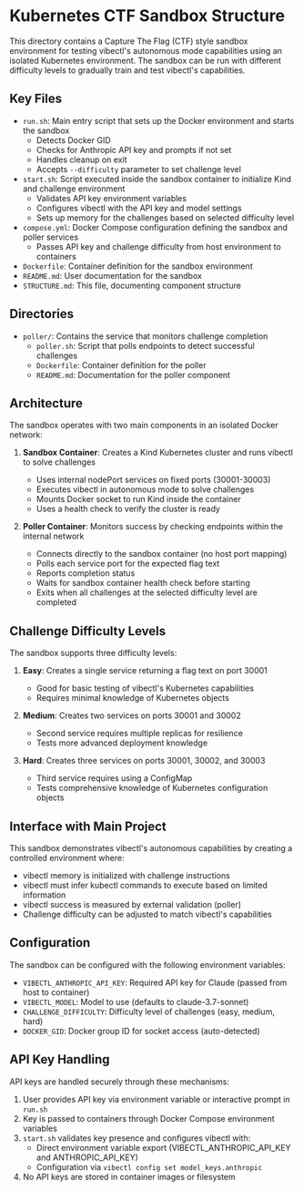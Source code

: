 # Kubernetes CTF Sandbox Structure

This directory contains a Capture The Flag (CTF) style sandbox environment for testing vibectl's autonomous mode capabilities using an isolated Kubernetes environment. The sandbox can be run with different difficulty levels to gradually train and test vibectl's capabilities.

## Key Files

- `run.sh`: Main entry script that sets up the Docker environment and starts the sandbox
  - Detects Docker GID
  - Checks for Anthropic API key and prompts if not set
  - Handles cleanup on exit
  - Accepts `--difficulty` parameter to set challenge level
- `start.sh`: Script executed inside the sandbox container to initialize Kind and challenge environment
  - Validates API key environment variables
  - Configures vibectl with the API key and model settings
  - Sets up memory for the challenges based on selected difficulty level
- `compose.yml`: Docker Compose configuration defining the sandbox and poller services
  - Passes API key and challenge difficulty from host environment to containers
- `Dockerfile`: Container definition for the sandbox environment
- `README.md`: User documentation for the sandbox
- `STRUCTURE.md`: This file, documenting component structure

## Directories

- `poller/`: Contains the service that monitors challenge completion
  - `poller.sh`: Script that polls endpoints to detect successful challenges
  - `Dockerfile`: Container definition for the poller
  - `README.md`: Documentation for the poller component

## Architecture

The sandbox operates with two main components in an isolated Docker network:

1. **Sandbox Container**: Creates a Kind Kubernetes cluster and runs vibectl to solve challenges
   - Uses internal nodePort services on fixed ports (30001-30003)
   - Executes vibectl in autonomous mode to solve challenges
   - Mounts Docker socket to run Kind inside the container
   - Uses a health check to verify the cluster is ready

2. **Poller Container**: Monitors success by checking endpoints within the internal network
   - Connects directly to the sandbox container (no host port mapping)
   - Polls each service port for the expected flag text
   - Reports completion status
   - Waits for sandbox container health check before starting
   - Exits when all challenges at the selected difficulty level are completed

## Challenge Difficulty Levels

The sandbox supports three difficulty levels:

1. **Easy**: Creates a single service returning a flag text on port 30001
   - Good for basic testing of vibectl's Kubernetes capabilities
   - Requires minimal knowledge of Kubernetes objects

2. **Medium**: Creates two services on ports 30001 and 30002
   - Second service requires multiple replicas for resilience
   - Tests more advanced deployment knowledge

3. **Hard**: Creates three services on ports 30001, 30002, and 30003
   - Third service requires using a ConfigMap
   - Tests comprehensive knowledge of Kubernetes configuration objects

## Interface with Main Project

This sandbox demonstrates vibectl's autonomous capabilities by creating a controlled environment where:

- vibectl memory is initialized with challenge instructions
- vibectl must infer kubectl commands to execute based on limited information
- vibectl success is measured by external validation (poller)
- Challenge difficulty can be adjusted to match vibectl's capabilities

## Configuration

The sandbox can be configured with the following environment variables:

- `VIBECTL_ANTHROPIC_API_KEY`: Required API key for Claude (passed from host to container)
- `VIBECTL_MODEL`: Model to use (defaults to claude-3.7-sonnet)
- `CHALLENGE_DIFFICULTY`: Difficulty level of challenges (easy, medium, hard)
- `DOCKER_GID`: Docker group ID for socket access (auto-detected)

## API Key Handling

API keys are handled securely through these mechanisms:

1. User provides API key via environment variable or interactive prompt in `run.sh`
2. Key is passed to containers through Docker Compose environment variables
3. `start.sh` validates key presence and configures vibectl with:
   - Direct environment variable export (VIBECTL_ANTHROPIC_API_KEY and ANTHROPIC_API_KEY)
   - Configuration via `vibectl config set model_keys.anthropic`
4. No API keys are stored in container images or filesystem
